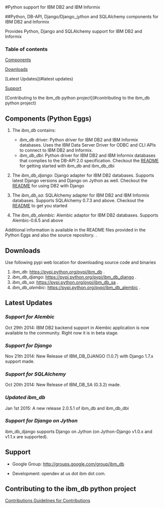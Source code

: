 #Python support for IBM DB2 and IBM Informix 

##Python, DB-API, Django/Django_jython and SQLAlchemy components for IBM DB2 and Informix

Provides Python, Django and SQLAlchemy support for IBM DB2 and Informix 

### Table of contents

[Components](#components)

[Downloads](#downloads)

[Latest Updates](#latest updates)

[Support](#support)

[Contributing to the ibm_db python project](#contributing to the ibm_db python project)

<a name='components'></a>
## Components (Python Eggs)

1. The *ibm_db* contains:
   * *ibm_db* driver: Python driver for IBM DB2 and IBM Informix databases. Uses the IBM Data Server Driver for ODBC and CLI APIs to connect to IBM DB2 and Informix. 
   * *ibm_db_dbi*: Python driver for IBM DB2 and IBM Informix databases that complies to the DB-API 2.0 specification.
   Checkout the [README](https://github.com/ibmdb/python-ibmdb/tree/master/IBM_DB/ibm_db) for getting started with ibm_db and ibm_db_dbi
 
2. The *ibm_db_django*: Django adapter for IBM DB2 databases. Supports latest Django versions and Django on Jython as well.
   Checkout the [README](https://github.com/ibmdb/python-ibmdb/tree/master/IBM_DB/ibm_db_django) for using DB2 with Django

3. The *ibm_db_sa*: SQLAlchemy adapter for IBM DB2 and IBM Informix databases. Supports SQLAlchemy 0.7.3 and above. 
   Checkout the [README](https://github.com/ibmdb/python-ibmdb/tree/master/IBM_DB/ibm_db_sa) to get you started

4. The *ibm_db_alembic*: Alembic adaptor for IBM DB2 databases. Supports Alembic-0.6.5 and above

Additional information is available in the README files provided in the Python Eggs and also the source repository. .

<a name='downloads'></a>
## Downloads

Use following pypi web location for downloading source code and binaries
 1. *ibm_db*: https://pypi.python.org/pypi/ibm_db .
 2. *ibm_db_django*: https://pypi.python.org/pypi/ibm_db_django .
 3. *ibm_db_sa*: https://pypi.python.org/pypi/ibm_db_sa .
 4. *ibm_db_alembic*: https://pypi.python.org/pypi/ibm_db_alembic .

<a name='latest updates'></a>
## Latest Updates

### *Support for Alembic*
  Oct 29th 2014: IBM DB2 backend support in Alembic application is now available to the community. Right now it is in beta stage.

### *Support for Django*
  Nov 21th 2014: New Release of IBM_DB_DJANGO (1.0.7) with Django 1.7.x support made.

### *Support for SQLAlchemy*
  Oct 20th 2014: New Release of IBM_DB_SA (0.3.2) made.

### *Updated ibm_db*
  Jan 1st 2015: A new release 2.0.5.1 of ibm_db and ibm_db_dbi

### *Support for Django on Jython*
  ibm_db_django supports Django on Jython (on Jython-Django v1.0.x and v1.1.x are supported).


<a name='support'></a>
## Support

 * Google Group: http://groups.google.com/group/ibm_db
   
 * Development: opendev at us dot ibm dot com.

<a name='contributing to the ibm_db python project'></a>
## Contributing to the ibm_db python project
[Contributions Guidelines for Contributions](https://code.google.com/p/ibm-db/wiki/Contributions)

